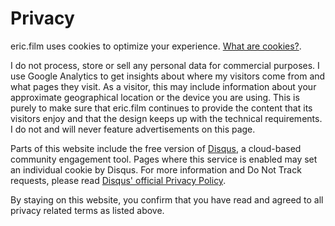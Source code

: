# Privacy

eric.film uses cookies to optimize your experience. [What are cookies?](https://www.allaboutcookies.org/cookies/).

I do not process, store or sell any personal data for commercial purposes. I use Google Analytics to get insights about where my visitors come from and what pages they visit. As a visitor, this may include information about your approximate geographical location or the device you are using. This is purely to make sure that eric.film continues to provide the content that its visitors enjoy and that the design keeps up with the technical requirements. I do not and will never feature advertisements on this page.

Parts of this website include the free version of [Disqus](https://disqus.com/), a cloud-based community engagement tool. Pages where this service is enabled may set an individual cookie by Disqus. For more information and Do Not Track requests, please read [Disqus' official Privacy Policy](https://help.disqus.com/en/articles/1717103-disqus-privacy-policy).

By staying on this website, you confirm that you have read and agreed to all privacy related terms as listed above.
